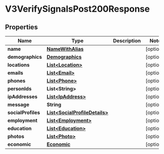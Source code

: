 

# V3VerifySignalsPost200Response


## Properties

| Name | Type | Description | Notes |
|------------ | ------------- | ------------- | -------------|
|**name** | [**NameWithAlias**](NameWithAlias.md) |  |  [optional] |
|**demographics** | [**Demographics**](Demographics.md) |  |  [optional] |
|**locations** | [**List&lt;Location&gt;**](Location.md) |  |  [optional] |
|**emails** | [**List&lt;Email&gt;**](Email.md) |  |  [optional] |
|**phones** | [**List&lt;Phone&gt;**](Phone.md) |  |  [optional] |
|**personIds** | **List&lt;String&gt;** |  |  [optional] |
|**ipAddresses** | [**List&lt;IpAddress&gt;**](IpAddress.md) |  |  [optional] |
|**message** | **String** |  |  [optional] |
|**socialProfiles** | [**List&lt;SocialProfileDetails&gt;**](SocialProfileDetails.md) |  |  [optional] |
|**employment** | [**List&lt;Employment&gt;**](Employment.md) |  |  [optional] |
|**education** | [**List&lt;Education&gt;**](Education.md) |  |  [optional] |
|**photos** | [**List&lt;Photo&gt;**](Photo.md) |  |  [optional] |
|**economic** | [**Economic**](Economic.md) |  |  [optional] |



